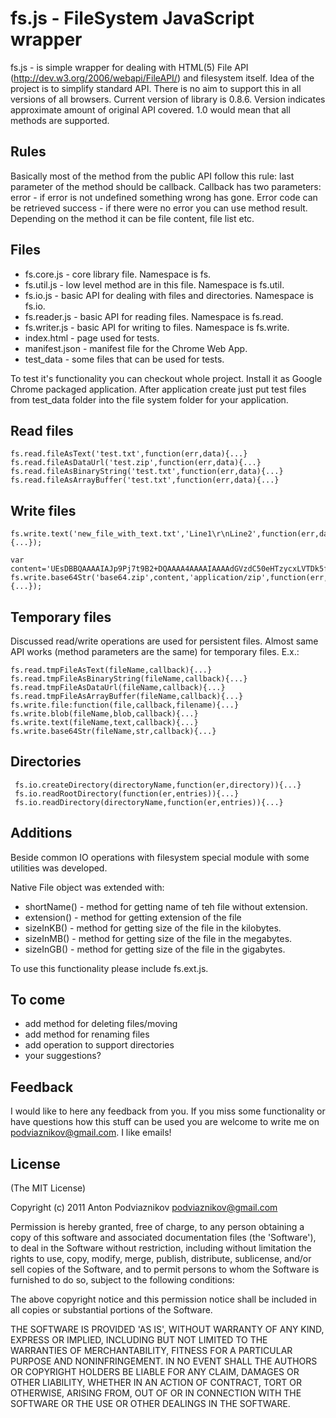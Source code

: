 # fs.js - FileSystem JavaScript wrapper
fs.js - is simple wrapper for dealing with HTML(5) File API (http://dev.w3.org/2006/webapi/FileAPI/) and filesystem itself.
Idea of the project is to simplify standard API. There is no aim to support this in all versions of all browsers.
Current version of library is 0.8.6. Version indicates approximate amount of original API covered. 1.0 would mean that all
methods are supported.

## Rules
Basically most of the method from the public API follow this rule:
last parameter of the method should be callback. Callback has two parameters:
	error - if error is not undefined something wrong has gone. Error code can be retrieved
	success - if there were no error you can use method result. Depending on the method it can be file content, file list etc.

## Files

 - fs.core.js - core library file. Namespace is fs.
 - fs.util.js - low level method are in this file. Namespace is fs.util.
 - fs.io.js - basic API for dealing with files and directories. Namespace is fs.io.
 - fs.reader.js - basic API for reading files. Namespace is fs.read.
 - fs.writer.js - basic API for writing to files. Namespace is fs.write.
 - index.html - page used for tests.
 - manifest.json - manifest file for the Chrome Web App.
 - test_data - some files that can be used for tests.

To test it's functionality you can checkout whole project. Install it as Google Chrome packaged application.
After application create just put test files from test_data folder into the file system folder for your application.

## Read files
    fs.read.fileAsText('test.txt',function(err,data){...}
    fs.read.fileAsDataUrl('test.zip',function(err,data){...}
    fs.read.fileAsBinaryString('test.txt',function(err,data){...}
    fs.read.fileAsArrayBuffer('test.txt',function(err,data){...}

## Write files
    fs.write.text('new_file_with_text.txt','Line1\r\nLine2',function(err,data){...});

    var content='UEsDBBQAAAAIAJp9Pj7t9B2+DQAAAA4AAAAIAAAAdGVzdC50eHTzycxLVTDk5fIB0UYAUEsBAhQAFAAAAAgAmn0+Pu30Hb4NAAAADgAAAAgAAAAAAAAAAQAgAAAAAAAAAHRlc3QudHh0UEsFBgAAAAABAAEANgAAADMAAAAAAA==';
    fs.write.base64Str('base64.zip',content,'application/zip',function(err,data){...});

## Temporary files
Discussed read/write operations are used for persistent files. Almost same API works (method parameters are the same)
for temporary files. E.x.:

    fs.read.tmpFileAsText(fileName,callback){...}
    fs.read.tmpFileAsBinaryString(fileName,callback){...}
    fs.read.tmpFileAsDataUrl(fileName,callback){...}
    fs.read.tmpFileAsArrayBuffer(fileName,callback){...}
    fs.write.file:function(file,callback,filename){...}
    fs.write.blob(fileName,blob,callback){...}
    fs.write.text(fileName,text,callback){...}
    fs.write.base64Str(fileName,str,callback){...}

## Directories
     fs.io.createDirectory(directoryName,function(er,directory)){...}
     fs.io.readRootDirectory(function(er,entries)){...}
     fs.io.readDirectory(directoryName,function(er,entries)){...}

## Additions
Beside common IO operations with filesystem special module with some utilities was developed.

Native File object was extended with:

 - shortName() - method for getting name of teh file without extension.
 - extension() - method for getting extension of the file
 - sizeInKB() - method for getting size of the file in the kilobytes.
 - sizeInMB() - method for getting size of the file in the megabytes.
 - sizeInGB() - method for getting size of the file in the gigabytes.

To use this functionality please include fs.ext.js.

## To come
 - add method for deleting files/moving
 - add method for renaming files
 - add operation to support directories
 - your suggestions?

## Feedback
I would like to here any feedback from you. If you miss some functionality or have questions how this stuff can be used
you are welcome to write me on podviaznikov@gmail.com. I like emails!

## License

(The MIT License)

Copyright (c) 2011 Anton Podviaznikov <podviaznikov@gmail.com>

Permission is hereby granted, free of charge, to any person obtaining a copy of this software and associated documentation files (the 'Software'), to deal in the Software without restriction, including without limitation the rights to use, copy, modify, merge, publish, distribute, sublicense, and/or sell copies of the Software, and to permit persons to whom the Software is furnished to do so, subject to the following conditions:

The above copyright notice and this permission notice shall be included in all copies or substantial portions of the Software.

THE SOFTWARE IS PROVIDED 'AS IS', WITHOUT WARRANTY OF ANY KIND, EXPRESS OR IMPLIED, INCLUDING BUT NOT LIMITED TO THE WARRANTIES OF MERCHANTABILITY, FITNESS FOR A PARTICULAR PURPOSE AND NONINFRINGEMENT. IN NO EVENT SHALL THE AUTHORS OR COPYRIGHT HOLDERS BE LIABLE FOR ANY CLAIM, DAMAGES OR OTHER LIABILITY, WHETHER IN AN ACTION OF CONTRACT, TORT OR OTHERWISE, ARISING FROM, OUT OF OR IN CONNECTION WITH THE SOFTWARE OR THE USE OR OTHER DEALINGS IN THE SOFTWARE.
